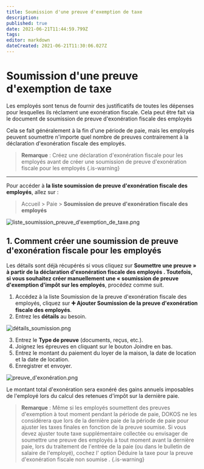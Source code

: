 ```yaml
---
title: Soumission d'une preuve d'exemption de taxe
description: 
published: true
date: 2021-06-21T11:44:59.799Z
tags: 
editor: markdown
dateCreated: 2021-06-21T11:30:06.027Z
---
```


# Soumission d'une preuve d'exemption de taxe

Les employés sont tenus de fournir des justificatifs de toutes les dépenses pour lesquelles ils réclament une exonération fiscale. Cela peut être fait via le document de soumission de preuve d'exonération fiscale des employés

Cela se fait généralement à la fin d'une période de paie, mais les employés peuvent soumettre n'importe quel nombre de preuves contrairement à la déclaration d'exonération fiscale des employés.

> **Remarque** : Créez une déclaration d'exonération fiscale pour les employés avant de créer une soumission de preuve d'exonération fiscale pour les employés
{.is-warning}

---

Pour accéder à **la liste soumission de preuve d'exonération fiscale des employés**, allez sur :

> Accueil > Paie > **Soumission de preuve d'exonération fiscale des employés**

![liste_soumission_preuve_d'exemption_de_taxe.png](/payroll/employee-tax-exemption-proof-submission/liste_soumission_preuve_d'exemption_de_taxe.png)

## 1. Comment créer une soumission de preuve d'exonération fiscale pour les employés

Les détails sont déjà récupérés si vous cliquez sur **Soumettre une preuve » à partir de la déclaration d'exonération fiscale des employés . Toutefois, si vous souhaitez créer manuellement une « soumission de preuve d'exemption d'impôt sur les employés**, procédez comme suit.

1. Accédez à la liste Soumission de la preuve d'exonération fiscale des employés, cliquez sur **:heavy_plus_sign: Ajouter Soumission de la preuve d'exonération fiscale des employés**.
2. Entrez les **détails** au besoin.

![détails_soumission.png](/payroll/employee-tax-exemption-proof-submission/détails_soumission.png)

3. Entrez le **Type de preuve** (documents, reçus, etc.).
4. Joignez les épreuves en cliquant sur le bouton Joindre en bas.
5. Entrez le montant du paiement du loyer de la maison, la date de location et la date de location.
6. Enregistrer et envoyer.

![preuve_d'exonération.png](/payroll/employee-tax-exemption-proof-submission/preuve_d'exonération.png)

Le montant total d'exonération sera exonéré des gains annuels imposables de l'employé lors du calcul des retenues d'impôt sur la dernière paie.

> **Remarque** : Même si les employés soumettent des preuves d'exemption à tout moment pendant la période de paie, DOKOS ne les considérera que lors de la dernière paie de la période de paie pour ajuster les taxes finales en fonction de la preuve soumise. Si vous devez ajuster toute taxe supplémentaire collectée ou envisager de soumettre une preuve des employés à tout moment avant la dernière paie, lors du traitement de l'entrée de la paie (ou dans le bulletin de salaire de l'employé), cochez l' option Déduire la taxe pour la preuve d'exonération fiscale non soumise .
{.is-warning}
